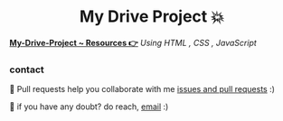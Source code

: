 
<h1 align="center"> My Drive Project 💥</h1>

<div align="center">

<!-- <a href="https://github.com/mukeshdani/My-Drive-Project/tree/main"><img alt="GitHub contributors" src="https://img.shields.io/github/contributors/mukeshdani/My-Drive-Project?color=2b9348"></a>
<a href="https://github.com/mukeshdani/My-Drive-Project"><img src="https://img.shields.io/badge/language-English-green.svg"></a> -->

</div>

**[My-Drive-Project ~ Resources 👉](https://github.com/mukeshdani/My-Drive-Project/tree/main)** *Using HTML , CSS , JavaScript*


### contact 
💼 Pull requests help you collaborate with me [issues and pull requests](https://github.com/mukeshdani/My-Drive-Project/pulls) :)

 💼 if you have any doubt? do reach, [email](mailto:mukeshdani00@gmail.com) :)

